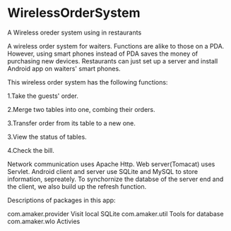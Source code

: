 WirelessOrderSystem
===================

A Wireless oreder system using in restaurants

A wireless order system for waiters. Functions are alike to those on a
PDA. However, using smart phones instead of PDA saves the money of
purchasing new devices. Restaurants can just set up a server and install
Android app on waiters' smart phones.

This wireless order system has the following functions:

1.Take the guests' order.

2.Merge two tables into one, combing their orders.

3.Transfer order from its table to a new one.

3.View the status of tables.

4.Check the bill.

Network communication uses Apache Http. Web server(Tomacat) uses
Servlet.  Android client and server use SQLite and MySQL to store
information, sepreately.
To synchornize the databse of the server end and the client, we also
build up the refresh function.

Descriptions of packages in this app:

com.amaker.provider  Visit local SQLite
com.amaker.util      Tools for database
com.amaker.wlo       Activies
